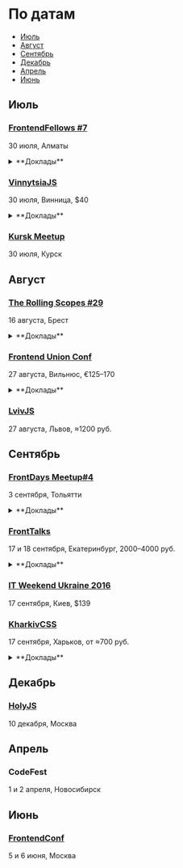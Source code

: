 # По датам

- [Июль](#Июль)
- [Август](#Август)
- [Сентябрь](#Сентябрь)
- [Декабрь](#Декабрь)
- [Апрель](#Апрель)
- [Июнь](#Июнь)

## Июль

### [FrontendFellows #7](https://frontendfellows.timepad.ru/event/349319/)

30 июля, Алматы

<details>
  <summary>**Доклады**</summary>

  - «На плаву», Эльдар Амантай (Яндекс)
  - «Осторожно, закэшировано!», Сергей Жигалов (Яндекс)
  - «Бэкенд, Фронтенд — всё смешалось. Обзорная экскурсия в будущее веб-разработки», Павел Черторогов
  - «Обучение фронтенд разработке», Олег Мохов (Яндекс)
</details>

### [VinnytsiaJS](http://vinnytsiajs.org/)

30 июля, Винница, $40

<details>
  <summary>**Доклады**</summary>

  - «JavaScript: The awesome parts», Martin Splitt (Archilogic)
  - «Asyncable ESMAScript», Денис Влассенко (EPAM)
  - «React, Redux and immutable state», Евгений Шемет (Componentix Eurotaxi)
  - «Types vs Types», Иван Лаврин (Lohika Systems)
  - «Frontend Performance Metrics. Measure First. Measure Often», Артём Захарченко (EPAM)
  - «Should you play coding games if you are professional coder?», Александр Лябах (CheckiO)
  - «Realtime HTML5 Canvas Drawing», Евгений Пинкаль (EPAM)
  - «Better API wrappers with Proxies», Алексей Швайка (Hell Yeah LLC)
  - «React Native: Are we there yet?», Роман Лютиков (Redradix LLC)
  - «Offline-First Almighty or one big reason why our web-applications suck», Денис Яремов (Lohika)
  - «WTF - WebGL The Fundamentals», Martin Splitt (Archilogic)
  - «Node.js – running JavaScript on-earth and in-cloud», Andriy Deren (Dreams IT)
  - «Hidden capabilities of well-known things», Алексей Волков (Rumble Inc)
  - «Smart Office - the practical application of IoT in JS development», Дмитрий Голыш и Юрий Ткаченко (EPAM)
</details>

### [Kursk Meetup](https://new.vk.com/kurskmeetup)

30 июля, Курск

## Август

### [The Rolling Scopes #29](https://brest.rollingscopes.com/)

16 августа, Брест

<details>
  <summary>**Доклады**</summary>

  - «Immutable.js», Виталий Фокин
  - «Популярные CSS фреймворки 2016. Нужно ли гнаться за модой?», Андрей Кучук
  - «React.js hangover», Владимир Дёмин
  - «Погружаемся в React native», Александр Коваленко
  - «Введение в теорию типов», Александр Рулев
</details>

### [Frontend Union Conf](http://frontend-union.co/)

27 августа, Вильнюс, €125–170

<details>
  <summary>**Доклады**</summary>

  - «RegExp.prototype.unicode», Mathias Bynens
  - «Building interactive 3D worlds in the browser with WebGL», Martin Splitt
  - «Natural User Interfaces», Princiya Marina
  - «UX from Scratch», Fabian Fabian
  - «Building Apps using Redux with Angular 2», Gerard Sans
  - «There is ~~an app~~ a bot for that», Ilya Pukhalski
  - «Lessons learned running JS meetups», Oleg Podsechin
  - «Elements», Martin Kleppe
</details>

### [LvivJS](http://www.lvivjs.org.ua/)

27 августа, Львов, ≈1200 руб.

## Сентябрь

### [FrontDays Meetup#4](http://frontdays.ru/)

3 сентября, Тольятти

<details>
  <summary>**Доклады**</summary>

  - «Ботоведение. Как и зачем делать ботов?», Рустам Галиуллин и Дмитрий Власов (4Taps)
</details>

### [FrontTalks](http://lanyrd.com/2016/fronttalks2016/)

17 и 18 сентября, Екатеринбург, 2000–4000 руб.

<details>
  <summary>**Доклады**</summary>

  - «Как перестать писать код с ошибками», Владимир Дашукевич (XBSoftware)
  - «Пользовательские свойства как основа архитектуры CSS», Павел Ловцевич (LOVATA)
  - «Типографика: восток», Роман Прудников (2ГИС)
  - «Парсим CSS», Роман Дворнов (Avito)
  - «Тестирование веба без тестировщиков — успех или провал?», Татьяна Рыженкова и Сергей Звягин (DevExpress)
  - «Классические приёмы программирования во фронтенде», Игорь Алексеенко (HTML Academy)
</details>

### [IT Weekend Ukraine 2016](http://ukraine.itweekend.ua/ua/)

17 сентября, Киев, $139

### [KharkivCSS](http://kharkivcss.org/)

17 сентября, Харьков, от ≈700 руб.

<details>
  <summary>**Доклады**</summary>

  - «Flexible Box Layout», Владимир Макуха
  - «Grid layout», Денис Переверзев
  - «Прячем хаки и ускоряем рендеринг с PostCSS», Алексей Швайка
  - «CSS-методологии и реализация тем в больших веб-приложениях», Игорь Зенич
  - «Если ты лентяй и верстаешь уже 12 лет», Юрий Артюх
  - «CSS 5DX», Александр Павлыщ
  - «UX решения на практике», Денис Яровой
  - «Вы не знаете CSS», Антон Немцев
</details>

## Декабрь

### [HolyJS](http://holyjs.ru/)

10 декабря, Москва

## Апрель

### CodeFest

1 и 2 апреля, Новосибирск

## Июнь

### [FrontendConf](http://frontendconf.ru/)

5 и 6 июня, Москва